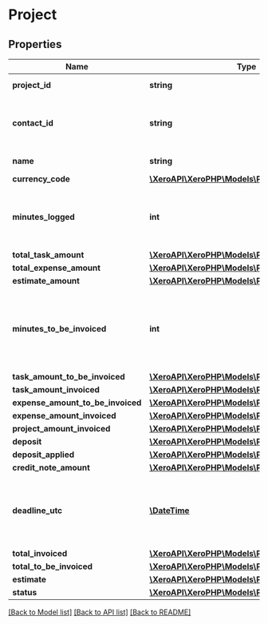 # Project

## Properties
Name | Type | Description | Notes
------------ | ------------- | ------------- | -------------
**project_id** | **string** | Identifier of the project. | [optional] 
**contact_id** | **string** | Identifier of the contact this project was created for. | [optional] 
**name** | **string** | Name of the project. | 
**currency_code** | [**\XeroAPI\XeroPHP\Models\Project\CurrencyCode**](CurrencyCode.md) |  | [optional] 
**minutes_logged** | **int** | A total of minutes logged against all tasks on the Project. | [optional] 
**total_task_amount** | [**\XeroAPI\XeroPHP\Models\Project\Amount**](Amount.md) |  | [optional] 
**total_expense_amount** | [**\XeroAPI\XeroPHP\Models\Project\Amount**](Amount.md) |  | [optional] 
**estimate_amount** | [**\XeroAPI\XeroPHP\Models\Project\Amount**](Amount.md) |  | [optional] 
**minutes_to_be_invoiced** | **int** | Minutes which have not been invoiced across all chargeable tasks in the project. | [optional] 
**task_amount_to_be_invoiced** | [**\XeroAPI\XeroPHP\Models\Project\Amount**](Amount.md) |  | [optional] 
**task_amount_invoiced** | [**\XeroAPI\XeroPHP\Models\Project\Amount**](Amount.md) |  | [optional] 
**expense_amount_to_be_invoiced** | [**\XeroAPI\XeroPHP\Models\Project\Amount**](Amount.md) |  | [optional] 
**expense_amount_invoiced** | [**\XeroAPI\XeroPHP\Models\Project\Amount**](Amount.md) |  | [optional] 
**project_amount_invoiced** | [**\XeroAPI\XeroPHP\Models\Project\Amount**](Amount.md) |  | [optional] 
**deposit** | [**\XeroAPI\XeroPHP\Models\Project\Amount**](Amount.md) |  | [optional] 
**deposit_applied** | [**\XeroAPI\XeroPHP\Models\Project\Amount**](Amount.md) |  | [optional] 
**credit_note_amount** | [**\XeroAPI\XeroPHP\Models\Project\Amount**](Amount.md) |  | [optional] 
**deadline_utc** | [**\DateTime**](\DateTime.md) | Deadline for the project. UTC Date Time in ISO-8601 format. | [optional] 
**total_invoiced** | [**\XeroAPI\XeroPHP\Models\Project\Amount**](Amount.md) |  | [optional] 
**total_to_be_invoiced** | [**\XeroAPI\XeroPHP\Models\Project\Amount**](Amount.md) |  | [optional] 
**estimate** | [**\XeroAPI\XeroPHP\Models\Project\Amount**](Amount.md) |  | [optional] 
**status** | [**\XeroAPI\XeroPHP\Models\Project\ProjectStatus**](ProjectStatus.md) |  | [optional] 

[[Back to Model list]](../README.md#documentation-for-models) [[Back to API list]](../README.md#documentation-for-api-endpoints) [[Back to README]](../README.md)


